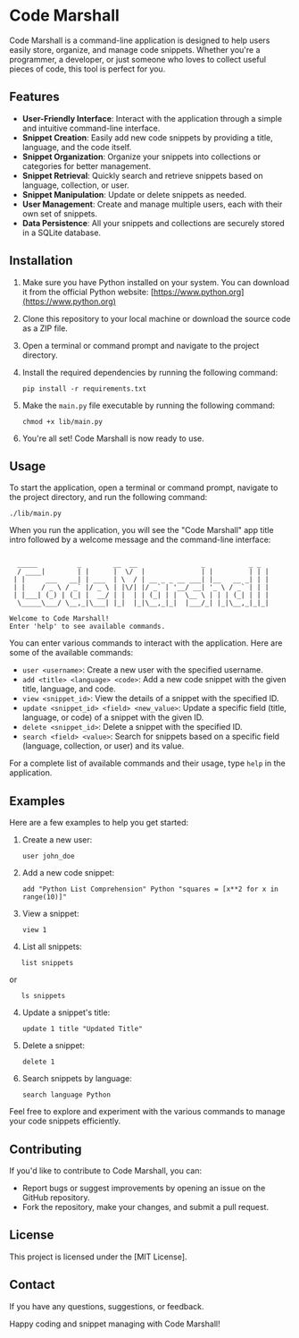 

# Code Marshall

Code Marshall is a command-line application is designed to help users easily store, organize, and manage code snippets. Whether you're a programmer, a developer, or just someone who loves to collect useful pieces of code, this tool is perfect for you.

## Features

- **User-Friendly Interface**: Interact with the application through a simple and intuitive command-line interface.
- **Snippet Creation**: Easily add new code snippets by providing a title, language, and the code itself.
- **Snippet Organization**: Organize your snippets into collections or categories for better management.
- **Snippet Retrieval**: Quickly search and retrieve snippets based on language, collection, or user.
- **Snippet Manipulation**: Update or delete snippets as needed.
- **User Management**: Create and manage multiple users, each with their own set of snippets.
- **Data Persistence**: All your snippets and collections are securely stored in a SQLite database.

## Installation

1. Make sure you have Python installed on your system. You can download it from the official Python website: [https://www.python.org](https://www.python.org)

2. Clone this repository to your local machine or download the source code as a ZIP file.

3. Open a terminal or command prompt and navigate to the project directory.

4. Install the required dependencies by running the following command:
   ```
   pip install -r requirements.txt
   ```

5. Make the `main.py` file executable by running the following command:
   ```
   chmod +x lib/main.py
   ```

6. You're all set! Code Marshall is now ready to use.

## Usage

To start the application, open a terminal or command prompt, navigate to the project directory, and run the following command:
```
./lib/main.py
```

When you run the application, you will see the "Code Marshall" app title intro followed by a welcome message and the command-line interface:

```

  _____          _        __  __                _           _ _ 
  / ____|        | |      |  \/  |              | |         | | |
 | |     ___   __| | ___  | \  / | __ _ _ __ ___| |__   __ _| | |
 | |    / _ \ / _` |/ _ \ | |\/| |/ _` | '__/ __| '_ \ / _` | | |
 | |___| (_) | (_| |  __/ | |  | | (_| | |  \__ \ | | | (_| | | |
  \_____\___/ \__,_|\___| |_|  |_|\__,_|_|  |___/_| |_|\__,_|_|_|
                                                                 
Welcome to Code Marshall!
Enter 'help' to see available commands.
```

You can enter various commands to interact with the application. Here are some of the available commands:

- `user <username>`: Create a new user with the specified username.
- `add <title> <language> <code>`: Add a new code snippet with the given title, language, and code.
- `view <snippet_id>`: View the details of a snippet with the specified ID.
- `update <snippet_id> <field> <new_value>`: Update a specific field (title, language, or code) of a snippet with the given ID.
- `delete <snippet_id>`: Delete a snippet with the specified ID.
- `search <field> <value>`: Search for snippets based on a specific field (language, collection, or user) and its value.

For a complete list of available commands and their usage, type `help` in the application.

## Examples

Here are a few examples to help you get started:

1. Create a new user:
   ```
   user john_doe
   ```

2. Add a new code snippet:
   ```
   add "Python List Comprehension" Python "squares = [x**2 for x in range(10)]"
   ```

3. View a snippet:
   ```
   view 1
   ```
4. List all snippets:
```
   list snippets
   ```
   or
```
   ls snippets
   ```

4. Update a snippet's title:
   ```
   update 1 title "Updated Title"
   ```

5. Delete a snippet:
   ```
   delete 1
   ```

6. Search snippets by language:
   ```
   search language Python
   ```

Feel free to explore and experiment with the various commands to manage your code snippets efficiently.

## Contributing

If you'd like to contribute to Code Marshall, you can:

- Report bugs or suggest improvements by opening an issue on the GitHub repository.
- Fork the repository, make your changes, and submit a pull request.

## License

This project is licensed under the [MIT License].

## Contact

If you have any questions, suggestions, or feedback.

Happy coding and snippet managing with Code Marshall!

